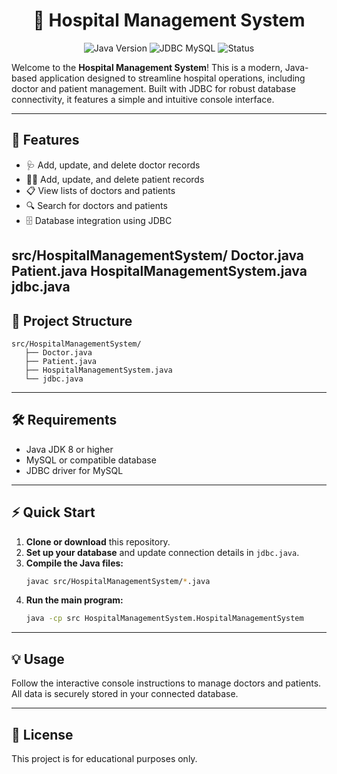 <div align="center">
   <h1>🏥 Hospital Management System</h1>
   <img src="https://img.shields.io/badge/Java-8%2B-blue" alt="Java Version">
   <img src="https://img.shields.io/badge/JDBC-MySQL-green" alt="JDBC MySQL">
   <img src="https://img.shields.io/badge/Status-Educational-lightgrey" alt="Status">
</div>

Welcome to the **Hospital Management System**! This is a modern, Java-based application designed to streamline hospital operations, including doctor and patient management. Built with JDBC for robust database connectivity, it features a simple and intuitive console interface.

---

## 🚀 Features
- 🩺 Add, update, and delete doctor records
- 👨‍⚕️ Add, update, and delete patient records
- 📋 View lists of doctors and patients
- 🔍 Search for doctors and patients
- 🗄️ Database integration using JDBC

src/HospitalManagementSystem/
    Doctor.java
    Patient.java
    HospitalManagementSystem.java
    jdbc.java
---

## 📁 Project Structure
```text
src/HospitalManagementSystem/
   ├── Doctor.java
   ├── Patient.java
   ├── HospitalManagementSystem.java
   └── jdbc.java
```

---

## 🛠️ Requirements
- Java JDK 8 or higher
- MySQL or compatible database
- JDBC driver for MySQL

---

## ⚡ Quick Start
1. **Clone or download** this repository.
2. **Set up your database** and update connection details in `jdbc.java`.
3. **Compile the Java files:**
   ```sh
   javac src/HospitalManagementSystem/*.java
   ```
4. **Run the main program:**
   ```sh
   java -cp src HospitalManagementSystem.HospitalManagementSystem
   ```

---

## 💡 Usage
Follow the interactive console instructions to manage doctors and patients. All data is securely stored in your connected database.

---

## 📄 License
This project is for educational purposes only.
